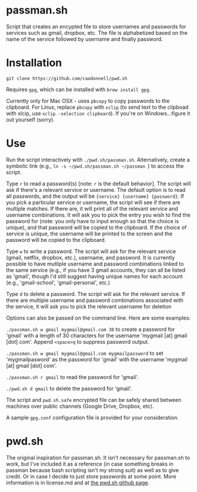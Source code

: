  
# passman.sh

Script that creates an encypted file to store usernames and passwords for services such as gmail, dropbox, etc. The file is alphabetized based on the name of the service followed by username and finally password.

# Installation

    git clone https://github.com/caodonnell/pwd.sh

Requires `gpg`, which can be installed with `brew install gpg`.

Currently only for Mac OSX - uses `pbcopy` to copy passwords to the clipboard. For Linux, replace `pbcopy` with `xclip` (to send text to the clipboad with xlcip, use `xclip -selection clipboard`). If you're on Windows...figure it out yourself (sorry).

# Use

Run the script interactively with `./pwd.sh/passman.sh`.  Alternatively, create a symbolic link (e.g., `ln -s ~/pwd.sh/passman.sh ~/passman `) to access the script. 

Type `r` to read a password(s) [note: `r` is the default behavior]. The script will ask if there's a relevant service or username. The default option is to read all passwords, and the output will be `{service} {username} {password}`. If you pick a particular service or username, the script will see if there are multiple matches. If there are, it will print all of the relevant service and username combinations. It will ask you to pick the entry you wish to find the password for (note: you only have to input enough so that the choice is unique), and that password will be copied to the clipboard. If the choice of service is unique, the username will be printed to the screen and the password will be copied to the clipboard. 

Type `w` to write a password. The script will ask for the relevant service (gmail, netflix, dropbox, etc.), username, and password. It is currently possible to have mutliple username and password combinations linked to the same service (e.g., if you have 3 gmail accounts, they can all be listed as 'gmail', though I'd still suggest having unique names for each account (e.g., 'gmail-school', 'gmail-personal', etc.)

Type `d` to delete a password. The script will ask for the relevant service. If there are multiple username and password combinations associated with the service, it will ask you to pick the relevant username for deletion

Options can also be passed on the command line. Here are some examples:

`./passman.sh w gmail mygmail@gmail.com 30` to create a password for 'gmail' with a length of 30 characters for the username 'mygmail [at] gmail [dot] com'. Append `<space>q` to suppress password output.

`./passman.sh w gmail mygmail@gmail.com mygmailpassword` to set 'mygmailpasword' as the password for 'gmail' with the username 'mygmail [at] gmail [dot] com'.

`./passman.sh r gmail` to read the password for 'gmail'.

`./pwd.sh d gmail` to delete the password for 'gmail'.

The script and `pwd.sh.safe` encrypted file can be safely shared between machines over public channels (Google Drive, Dropbox, etc).

A sample `gpg.conf` configuration file is provided for your consideration.


# pwd.sh

The original inspiration for passman.sh. It isn't necessary for passman.sh to work, but I've included it as a reference (in case something breaks in passman because bash scripting isn't my strong suit) as well as to give credit. Or in case I decide to just store passwords at some point. More information is in license.md and at [the pwd.sh github page](https://github.com/drduh/pwd.sh).
